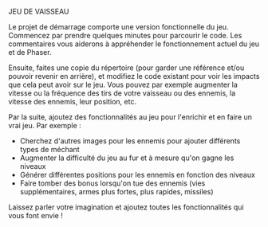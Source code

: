 JEU DE VAISSEAU

Le projet de démarrage comporte une version fonctionnelle du jeu. Commencez par prendre quelques minutes pour parcourir le code. Les commentaires vous aiderons à appréhender le fonctionnement actuel du jeu et de Phaser.

Ensuite, faites une copie du répertoire (pour garder une référence et/ou pouvoir revenir en arrière), et modifiez le code existant pour voir les impacts que cela peut avoir sur le jeu. Vous pouvez par exemple augmenter la vitesse ou la fréquence des tirs de votre vaisseau ou des ennemis, la vitesse des ennemis, leur position, etc.

Par la suite, ajoutez des fonctionnalités au jeu pour l'enrichir et en faire un vrai jeu. Par exemple :
- Cherchez d'autres images pour les ennemis pour ajouter différents types de méchant
- Augmenter la difficulté du jeu au fur et à mesure qu'on gagne les niveaux
- Générer différentes positions pour les ennemis en fonction des niveaux
- Faire tomber des bonus lorsqu'on tue des ennemis (vies supplémentaires, armes plus fortes, plus rapides, missiles)

Laissez parler votre imagination et ajoutez toutes les fonctionnalités qui vous font envie !